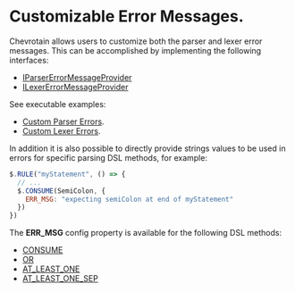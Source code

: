 # Customizable Error Messages.

Chevrotain allows users to customize both the parser and lexer error messages.
This can be accomplished by implementing the following interfaces:

- [IParserErrorMessageProvider](https://chevrotain.io/documentation/8_0_1/interfaces/iparsererrormessageprovider.html)
- [ILexerErrorMessageProvider](https://chevrotain.io/documentation/8_0_1/interfaces/ilexererrormessageprovider.html)

See executable examples:

- [Custom Parser Errors](https://github.com/chevrotain/chevrotain/blob/master/examples/parser/custom_errors/custom_errors.js).
- [Custom Lexer Errors](https://github.com/chevrotain/chevrotain/blob/master/examples/lexer/custom_errors/custom_errors.js).

In addition it is also possible to directly provide strings values to be used in errors
for specific parsing DSL methods, for example:

```javascript
$.RULE("myStatement", () => {
  // ...
  $.CONSUME(SemiColon, {
    ERR_MSG: "expecting semiColon at end of myStatement"
  })
})
```

The **ERR_MSG** config property is available for the following DSL methods:

- [CONSUME](https://chevrotain.io/documentation/8_0_1/classes/cstparser.html#consume)
- [OR](https://chevrotain.io/documentation/8_0_1/classes/cstparser.html#or)
- [AT_LEAST_ONE](https://chevrotain.io/documentation/8_0_1/classes/cstparser.html#at_least_one)
- [AT_LEAST_ONE_SEP](https://chevrotain.io/documentation/8_0_1/classes/cstparser.html#at_least_one_sep)
